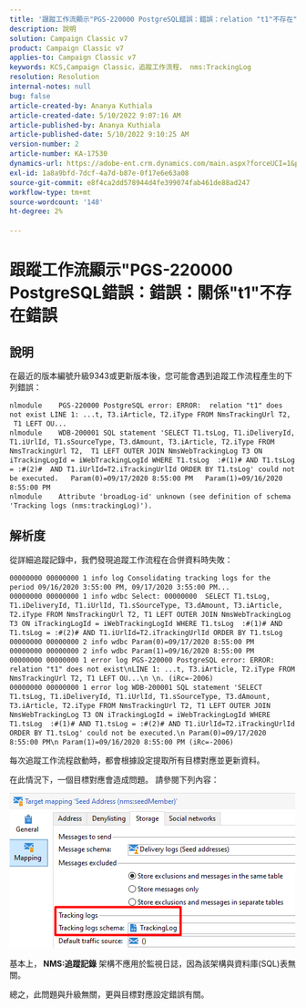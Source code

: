 ```yaml
---
title: '跟蹤工作流顯示"PGS-220000 PostgreSQL錯誤：錯誤：relation "t1"不存在"錯誤'
description: 說明
solution: Campaign Classic v7
product: Campaign Classic v7
applies-to: Campaign Classic v7
keywords: KCS,Campaign Classic，追蹤工作流程， nms:TrackingLog
resolution: Resolution
internal-notes: null
bug: false
article-created-by: Ananya Kuthiala
article-created-date: 5/10/2022 9:07:16 AM
article-published-by: Ananya Kuthiala
article-published-date: 5/10/2022 9:10:25 AM
version-number: 2
article-number: KA-17530
dynamics-url: https://adobe-ent.crm.dynamics.com/main.aspx?forceUCI=1&pagetype=entityrecord&etn=knowledgearticle&id=68154d91-40d0-ec11-a7b5-0022480a8e40
exl-id: 1a8a9bfd-7dcf-4a7d-b87e-0f17e6e63a08
source-git-commit: e8f4ca2dd578944d4fe399074fab461de88ad247
workflow-type: tm+mt
source-wordcount: '148'
ht-degree: 2%

---
```


# 跟蹤工作流顯示&quot;PGS-220000 PostgreSQL錯誤：錯誤：關係&quot;t1&quot;不存在錯誤

## 說明


在最近的版本編號升級9343或更新版本後，您可能會遇到追蹤工作流程產生的下列錯誤：




```
nlmodule    PGS-220000 PostgreSQL error: ERROR:  relation "t1" does not exist LINE 1: ...t, T3.iArticle, T2.iType FROM NmsTrackingUrl T2,  T1 LEFT OU... 
nlmodule    WDB-200001 SQL statement 'SELECT T1.tsLog, T1.iDeliveryId, T1.iUrlId, T1.sSourceType, T3.dAmount, T3.iArticle, T2.iType FROM NmsTrackingUrl T2,  T1 LEFT OUTER JOIN NmsWebTrackingLog T3 ON iTrackingLogId = iWebTrackingLogId WHERE T1.tsLog  :#(1)# AND T1.tsLog = :#(2)#  AND T1.iUrlId=T2.iTrackingUrlId ORDER BY T1.tsLog' could not be executed.   Param(0)=09/17/2020 8:55:00 PM   Param(1)=09/16/2020 8:55:00 PM
nlmodule    Attribute 'broadLog-id' unknown (see definition of schema 'Tracking logs (nms:trackingLog)').
```





## 解析度


從詳細追蹤記錄中，我們發現追蹤工作流程在合併資料時失敗：




```
00000000 00000000 1 info log Consolidating tracking logs for the period 09/16/2020 3:55:00 PM, 09/17/2020 3:55:00 PM...
00000000 00000000 1 info wdbc Select: 00000000  SELECT T1.tsLog, T1.iDeliveryId, T1.iUrlId, T1.sSourceType, T3.dAmount, T3.iArticle, T2.iType FROM NmsTrackingUrl T2, T1 LEFT OUTER JOIN NmsWebTrackingLog T3 ON iTrackingLogId = iWebTrackingLogId WHERE T1.tsLog  :#(1)# AND T1.tsLog = :#(2)# AND T1.iUrlId=T2.iTrackingUrlId ORDER BY T1.tsLog
00000000 00000000 2 info wdbc Param(0)=09/17/2020 8:55:00 PM
00000000 00000000 2 info wdbc Param(1)=09/16/2020 8:55:00 PM
00000000 00000000 1 error log PGS-220000 PostgreSQL error: ERROR: relation "t1" does not exist\nLINE 1: ...t, T3.iArticle, T2.iType FROM NmsTrackingUrl T2, T1 LEFT OU...\n \n. (iRc=-2006)
00000000 00000000 1 error log WDB-200001 SQL statement 'SELECT T1.tsLog, T1.iDeliveryId, T1.iUrlId, T1.sSourceType, T3.dAmount, T3.iArticle, T2.iType FROM NmsTrackingUrl T2, T1 LEFT OUTER JOIN NmsWebTrackingLog T3 ON iTrackingLogId = iWebTrackingLogId WHERE T1.tsLog  :#(1)# AND T1.tsLog = :#(2)# AND T1.iUrlId=T2.iTrackingUrlId ORDER BY T1.tsLog' could not be executed.\n Param(0)=09/17/2020 8:55:00 PM\n Param(1)=09/16/2020 8:55:00 PM (iRc=-2006)
```




每次追蹤工作流程啟動時，都會根據設定提取所有目標對應並更新資料。

在此情況下，一個目標對應會造成問題。 請參閱下列內容：

![](assets/a06a8deb-6536-ec11-b6e6-000d3a348885.png)

基本上，<b> NMS:追蹤記錄</b> 架構不應用於監視日誌，因為該架構與資料庫(SQL)表無關。

總之，此問題與升級無關，更與目標對應設定錯誤有關。
